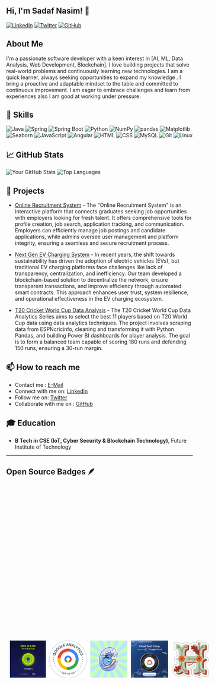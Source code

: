 ## Hi, I'm Sadaf Nasim! 👋

[![LinkedIn](https://img.shields.io/badge/LinkedIn-Connect-blue)](https://www.linkedin.com/in/sadaf-nasim-935438202/)
[![Twitter](https://img.shields.io/badge/Twitter-Follow-blue)](https://x.com/ZoyaShe71557700)
[![GitHub](https://img.shields.io/github/followers/yourusername?label=Follow&style=social)](https://github.com/sadaf-pixel)

## About Me
I'm a passionate software developer with a keen interest in [AI, ML, Data Analysis, Web Development, Blockchain]. I love building projects that solve real-world problems and continuously learning new technologies. I am a quick learner, always seeking opportunities to expand my knowledge . I bring a proactive and adaptable mindset to the table and committed to continuous improvement. I am eager to embrace challenges and learn from experiences also I am good at working under pressure.

## 🔧 Skills
![Java](https://img.shields.io/badge/-Java-black?style=flat-square&logo=java)
![Spring](https://img.shields.io/badge/-Spring-black?style=flat-square&logo=spring)
![Spring Boot](https://img.shields.io/badge/-Spring%20Boot-black?style=flat-square&logo=springboot)
![Python](https://img.shields.io/badge/-Python-black?style=flat-square&logo=python)
![NumPy](https://img.shields.io/badge/-NumPy-black?style=flat-square&logo=numpy)
![pandas](https://img.shields.io/badge/-pandas-black?style=flat-square&logo=pandas)
![Matplotlib](https://img.shields.io/badge/-Matplotlib-black?style=flat-square&logo=python)
![Seaborn](https://img.shields.io/badge/-Seaborn-black?style=flat-square&logo=python)
![JavaScript](https://img.shields.io/badge/-JavaScript-black?style=flat-square&logo=javascript)
![Angular](https://img.shields.io/badge/-Angular-black?style=flat-square&logo=angular)
![HTML](https://img.shields.io/badge/-HTML-black?style=flat-square&logo=html5)
![CSS](https://img.shields.io/badge/-CSS-black?style=flat-square&logo=css3)
![MySQL](https://img.shields.io/badge/-MySQL-black?style=flat-square&logo=mysql)
![Git](https://img.shields.io/badge/-Git-black?style=flat-square&logo=git)
![Linux](https://img.shields.io/badge/-Linux-black?style=flat-square&logo=linux)

## 📈 GitHub Stats
![Your GitHub Stats](https://github-readme-stats.vercel.app/api?username=yourusername&show_icons=true&theme=radical)
![Top Languages](https://github-readme-stats.vercel.app/api/top-langs/?username=yourusername&layout=compact&theme=radical)


## 🌟 Projects
- [Online Recruitment System](https://github.com/Sohankalburgi/Online-Recuritment) - 
The "Online Recruitment System" is an interactive platform that connects graduates seeking job opportunities with employers looking for fresh talent. It offers comprehensive tools for profile creation, job search, application tracking, and communication. Employers can efficiently manage job postings and candidate applications, while admins oversee user management and platform integrity, ensuring a seamless and secure recruitment process.

- [Next Gen EV Charging System](https://github.com/divyangshu-19/Next-Gen-EV-Charging-System) - In recent years, the shift towards sustainability has driven the adoption of electric vehicles (EVs), but traditional EV charging platforms face challenges like lack of transparency, centralization, and inefficiency. Our team developed a blockchain-based solution to decentralize the network, ensure transparent transactions, and improve efficiency through automated smart contracts. This approach enhances user trust, system resilience, and operational effectiveness in the EV charging ecosystem.

- [T20 Cricket World Cup Data Analysis](https://github.com/Sadaf-pixel/Cricket-Analysis-) - The T20 Cricket World Cup Data Analytics Series aims to select the best 11 players based on T20 World Cup data using data analytics techniques. The project involves scraping data from ESPNcricinfo, cleaning and transforming it with Python Pandas, and building Power BI dashboards for player analysis. The goal is to form a balanced team capable of scoring 180 runs and defending 150 runs, ensuring a 30-run margin.


## 📫 How to reach me
- Contact me : [E-Mail](mailto:snasim695@gmail.com)
- Connect with me on: [LinkedIn](https://www.linkedin.com/in/sadaf-nasim-935438202/)
- Follow me on: [Twitter](https://x.com/ZoyaShe71557700)
- Collaborate with me on : [GitHub](https://github.com/Sadaf-pixel)

## 🎓 Education
- **B Tech in CSE (IoT, Cyber Security & Blockchain Technology)**, Future Institute of Technology
---


<!---
Sadaf-pixel/Sadaf-pixel is a ✨ special ✨ repository because its `README.md` (this file) appears on your GitHub profile.
You can click the Preview link to take a look at your changes.
--->
## Open Source Badges 🪶
<div style='display:flex; align-items:center; gap: 10px;' align='center'><a href="https://gssoc.girlscript.tech/leaderboard">
<img src="https://raw.githubusercontent.com/girlscript/gssoc-website-new/main/public/badges/postman.png" width="100px" height="100px" />
  <img src="https://github.com/girlscript/gssoc-website-new/blob/main/public/badges/1.png" width="100px" height="100px" />
  <img src="https://github.com/girlscript/gssoc-website-new/blob/main/public/badges/2.png" width="100px" height="100px" />
  <img src="https://github.com/girlscript/gssoc-website-new/blob/main/public/badges/3.png" width="100px" height="100px" />
  <img src="https://github.com/girlscript/gssoc-website-new/blob/main/public/badges/4.png" width="100px" height="100px" />
  <img src="https://github.com/girlscript/gssoc-website-new/blob/main/public/badges/5.png" width="100px" height="100px" />
  <img src="https://github.com/girlscript/gssoc-website-new/blob/main/public/badges/6.png" width="105px" height="105px" />
  <img src="https://github.com/girlscript/gssoc-website-new/blob/main/public/badges/7.png" width="100px" height="100px" />
  <img src="https://github.com/girlscript/gssoc-website-new/blob/main/public/badges/8.png" width="100px" height="100px" /></a>
  <img src="https://github.com/Sadaf-pixel/Badges/blob/main/AWS%20Badge.png" width="100px" height="100px" /></a>
  <img src="https://github.com/Sadaf-pixel/Badges/blob/main/Google%20Analytics%20Badge.png" width="100px" height="100px" /></a>
  <img src="https://github.com/Sadaf-pixel/Badges/blob/main/docker_badge.png" width="100px" height="100px" /></a>
  <img src="https://github.com/Sadaf-pixel/Badges/blob/main/h2s_ctc_badge.png" width="100px" height="100px" /></a>
  <img src="https://github.com/Sadaf-pixel/Badges/blob/main/unnamed.png" width="100px" height="100px" /></a>
</div>
